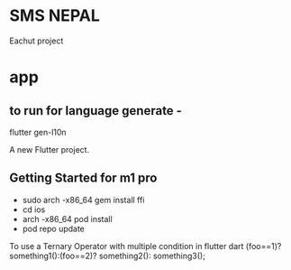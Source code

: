 # SMS NEPAL
Eachut project

# app
## to run for language generate - 
flutter gen-l10n

A new Flutter project.

## Getting Started for m1 pro 
- sudo arch -x86_64 gem install ffi
- cd ios
- arch -x86_64 pod install
- pod repo update
 
To use a Ternary Operator with multiple condition in flutter dart
(foo==1)? something1():(foo==2)? something2(): something3();